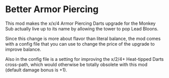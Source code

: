 # Better Armor Piercing

This mod makes the x/x/4 Armor Piercing Darts upgrade for the Monkey Sub actually live up to its name by allowing the tower to pop Lead Bloons.

Since this change is more about flavor than literal balance, the mod comes with a config file that you can use to change the price of the upgrade to improve balance.

Also in the config file is a setting for improving the x/2/4+ Heat-tipped Darts cross-path, which would otherwise be totally obsolete with this mod (default damage bonus is +1).